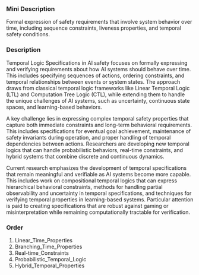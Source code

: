 ### Mini Description

Formal expression of safety requirements that involve system behavior over time, including sequence constraints, liveness properties, and temporal safety conditions.

### Description

Temporal Logic Specifications in AI safety focuses on formally expressing and verifying requirements about how AI systems should behave over time. This includes specifying sequences of actions, ordering constraints, and temporal relationships between events or system states. The approach draws from classical temporal logic frameworks like Linear Temporal Logic (LTL) and Computation Tree Logic (CTL), while extending them to handle the unique challenges of AI systems, such as uncertainty, continuous state spaces, and learning-based behaviors.

A key challenge lies in expressing complex temporal safety properties that capture both immediate constraints and long-term behavioral requirements. This includes specifications for eventual goal achievement, maintenance of safety invariants during operation, and proper handling of temporal dependencies between actions. Researchers are developing new temporal logics that can handle probabilistic behaviors, real-time constraints, and hybrid systems that combine discrete and continuous dynamics.

Current research emphasizes the development of temporal specifications that remain meaningful and verifiable as AI systems become more capable. This includes work on compositional temporal logics that can express hierarchical behavioral constraints, methods for handling partial observability and uncertainty in temporal specifications, and techniques for verifying temporal properties in learning-based systems. Particular attention is paid to creating specifications that are robust against gaming or misinterpretation while remaining computationally tractable for verification.

### Order

1. Linear_Time_Properties
2. Branching_Time_Properties
3. Real-time_Constraints
4. Probabilistic_Temporal_Logic
5. Hybrid_Temporal_Properties
